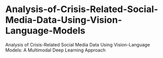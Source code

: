 # Analysis-of-Crisis-Related-Social-Media-Data-Using-Vision-Language-Models
Analysis of Crisis-Related Social Media Data Using Vision-Language Models: A Multimodal Deep Learning Approach
